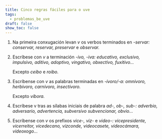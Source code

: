 ```yaml
---
title: Cinco regras fáciles para o uve
tags:
  - problemas_be_uve
draft: false
show_toc: false
---
```

<article> 

1. Na primeira conxugación levan *v* os verbos terminados en *\-servar: conservar, reservar, preservar* e *observar.*

</article>

<article>

2. Escríbese con *v* a terminación *\-ivo, -iva: educativo, exclusivo, impulsivo, aditivo, adoptivo, vingativo, obxectivo, fuxitivo...*

   Excepto *ceibo* e *roibo.*

</article>

<article>

3. Escríbense con *v* as palabras terminadas en *\-ívoro/-a: omnívoro, herbívoro, carnívoro, insectívoro.*

   Excepto *víbora.*

</article>

<article>

4. Escríbese v tras as sílabas iniciais de palabra *ad-, ob-, sub-: adverbio, adversario, advertencia, subversivo subvencionar, obvio...*

</article>

<article>

5. Escríbense con *v* os prefixos *vice-, viz-* e *video-: vicepresidente, vicerreitor, vicedecano, vizconde, videocasete, videocámara, videoxogo...*

</article>